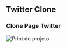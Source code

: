 ## Twitter Clone

### Clone Page Twitter


![Print do projeto](https://github.com/ArildoMagno/TwitterClone/blob/master/twitterpic.jpg)
